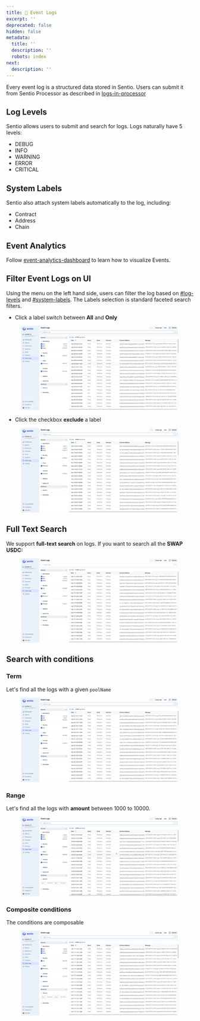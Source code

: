 ```yaml
---
title: 📕 Event Logs
excerpt: ''
deprecated: false
hidden: false
metadata:
  title: ''
  description: ''
  robots: index
next:
  description: ''
---
```

Every event log is a structured data stored in Sentio. Users can submit it from Sentio Processor as described in [logs-in-processor](logs-in-processor "mention")

## Log Levels

Sentio allows users to submit and search for logs. Logs naturally have 5 levels:

* DEBUG
* INFO
* WARNING
* ERROR
* CRITICAL

## System Labels

Sentio also attach system labels automatically to the log, including:

* Contract
* Address
* Chain

## Event Analytics

Follow [event-analytics-dashboard](event-analytics-dashboard "mention") to learn how to visualize Events.

## Filter Event Logs on UI

Using the menu on the left hand side, users can filter the log based on [#log-levels](event-logs#log-levels "mention") and [#system-labels](event-logs#system-labels "mention"). The Labels selection is standard faceted search filters.

* Click a label switch between **All** and **Only**

<figure>
  <img src="https://raw.githubusercontent.com/sentioxyz/docs/v1.0/.gitbook/assets/allonly.gif" alt="" />
  <figcaption></figcaption>
</figure>

* Click the checkbox **exclude** a label

<figure>
  <img src="https://raw.githubusercontent.com/sentioxyz/docs/v1.0/.gitbook/assets/unselect.gif" alt="" />
  <figcaption></figcaption>
</figure>

## Full Text Search

We support **full-text search** on logs. If you want to search all the **SWAP USDC:**

<figure>
  <img src="https://raw.githubusercontent.com/sentioxyz/docs/v1.0/.gitbook/assets/fulltext.gif" alt="" />
  <figcaption></figcaption>
</figure>

## Search with conditions

### Term

Let's find all the logs with a given `poolName`

<figure>
  <img src="https://raw.githubusercontent.com/sentioxyz/docs/v1.0/.gitbook/assets/term.gif" alt="" />
  <figcaption></figcaption>
</figure>

### Range

Let's find all the logs with **amount** between 1000 to 10000.

<figure>
  <img src="https://raw.githubusercontent.com/sentioxyz/docs/v1.0/.gitbook/assets/range.gif" alt="" />
  <figcaption></figcaption>
</figure>

### Composite conditions

The conditions are composable

<figure>
  <img src="https://raw.githubusercontent.com/sentioxyz/docs/v1.0/.gitbook/assets/composite.gif" alt="" />
  <figcaption></figcaption>
</figure>